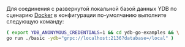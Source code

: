 Для соединения с развернутой локальной базой данных YDB по сценарию [Docker](../../../../../getting_started/self_hosted/ydb_docker.md) в конфигурации по-умолчанию выполните следующую команду:

``` bash
( export YDB_ANONYMOUS_CREDENTIALS=1 && cd ydb-go-examples && \
go run ./basic -ydb="grpc://localhost:2136?database=/local" )
```
